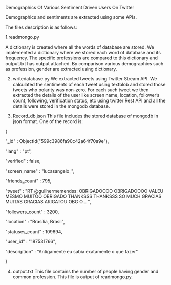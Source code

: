 
Demographics Of Various Sentiment Driven Users On Twitter

Demographics and sentiments are extracted using some APIs.

The files description is as follows:

1.readmongo.py

A dictionary is created where all the words of database are stored. We implemented a dictionary where we stored each word of database and its frequency. The specific professions are compared to this dictionary and output.txt has output attached. By comparison various demographics such as profession, gender are extracted using dictionary.

2. writedatabase.py
We extracted tweets using Twitter Stream API. We calculated the sentiments of each tweet using textblob and stored those tweets who polarity was non-zero. For each such tweet we then extracted the details of the user like screen name, location, follower’s count, following, verification status, etc using twitter Rest API and all the details were stored in the mongodb database.

3. Record_db.json
This file includes the stored database of mongodb in json format. One of the record is:

{

"_id" : ObjectId("599c3986fa90c42a64f70a9e"),

"lang" : "pt",

"verified" : false,

"screen_name" : "lucasangelo_",

"friends_count" : 795,

"tweet" : "RT @guilhermemendss: OBRIGADOOOO OBRIGADOOOO VALEU MESMO MUITOO OBRIGADO THANKSSS THANKSSS SO MUCH GRACIAS MUITAS GRACIAS ARIGATOU OBG O… ",

"followers_count" : 3200,

"location" : "Brasília, Brasil",

"statuses_count" : 109694,

"user_id" : "187531766",

"description" : "Antigamente eu sabia exatamente o que fazer"

}

4. output.txt
This file contains the number of people having gender and common profession. This file is output of readmongo.py.
